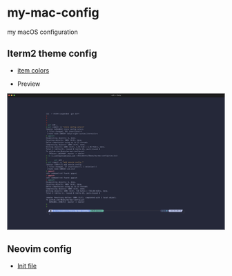 # my-mac-config
my macOS configuration

## Iterm2 theme config

- [item colors](./tokyo-night-custom.itermcolors)

- Preview

![Image](./images/iterm_screen_shot.png)

## Neovim config
- [Init file](./vim.init)